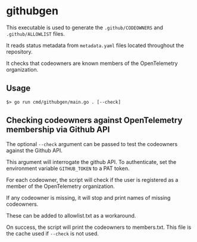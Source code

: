 # githubgen

This executable is used to generate the `.github/CODEOWNERS` and `.github/ALLOWLIST` files.

It reads status metadata from `metadata.yaml` files located throughout the repository.

It checks that codeowners are known members of the OpenTelemetry organization.

## Usage

```
$> go run cmd/githubgen/main.go . [--check]
```

## Checking codeowners against OpenTelemetry membership via Github API

The optional `--check` argument can be passed to test the codeowners against the Github API.

This argument will interrogate the github API. To authenticate, set the environment variable `GITHUB_TOKEN` to a PAT token.

For each codeowner, the script will check if the user is registered as a member of the OpenTelemetry organization.

If any codeowner is missing, it will stop and print names of missing codeowners.

These can be added to allowlist.txt as a workaround.

On success, the script will print the codeowners to members.txt. This file is the cache used if `--check` is not used.

